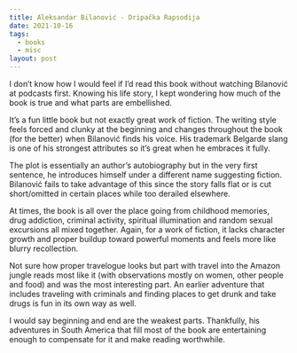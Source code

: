 ```yaml
---
title: Aleksandar Bilanović - Dripačka Rapsodija
date: 2021-10-16
tags:
  - books
  - misc
layout: post
---
```


I don’t know how I would feel if I’d read this book without watching Bilanović at podcasts first. Knowing his life story, I kept wondering how much of the book is true and what parts are embellished.

It’s a fun little book but not exactly great work of fiction. The writing style feels forced and clunky at the beginning and changes throughout the book (for the better) when Bilanović finds his voice. His trademark Belgarde slang is one of his strongest attributes so it’s great when he embraces it fully.

The plot is essentially an author’s autobiography but in the very first sentence, he introduces himself under a different name suggesting fiction. Bilanović fails to take advantage of this since the story falls flat or is cut short/omitted in certain places while too derailed elsewhere.

At times, the book is all over the place going from childhood memories, drug addiction, criminal activity, spiritual illumination and random sexual excursions all mixed together. Again, for a work of fiction, it lacks character growth and proper buildup toward powerful moments and feels more like blurry recollection.

Not sure how proper travelogue looks but part with travel into the Amazon jungle reads most like it (with observations mostly on women, other people and food) and was the most interesting part. An earlier adventure that includes traveling with criminals and finding places to get drunk and take drugs is fun in its own way as well. 

I would say beginning and end are the weakest parts. Thankfully, his adventures in South America that fill most of the book are entertaining enough to compensate for it and make reading worthwhile.
